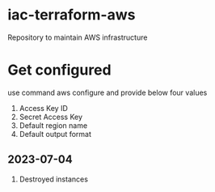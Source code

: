 # iac-terraform-aws
Repository to maintain AWS infrastructure

# Get configured
use command aws configure and provide below four values
1. Access Key ID
2. Secret Access Key
3. Default region name
4. Default output format


## 2023-07-04
1. Destroyed instances